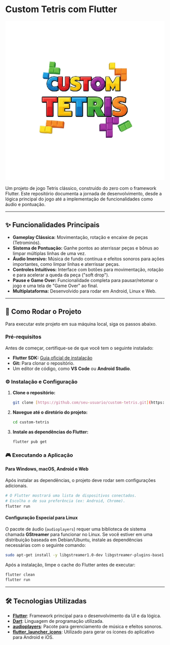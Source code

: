 # Custom Tetris com Flutter

![Logo do Custom Tetris](https://github.com/GuDevBot/games.custom-tetris/blob/main/assets/images/tetris_transparent.png)

Um projeto de jogo Tetris clássico, construído do zero com o framework Flutter. Este repositório documenta a jornada de desenvolvimento, desde a lógica principal do jogo até a implementação de funcionalidades como áudio e pontuação.

---

## ✨ Funcionalidades Principais

* **Gameplay Clássica:** Movimentação, rotação e encaixe de peças (Tetrominós).
* **Sistema de Pontuação:** Ganhe pontos ao aterrissar peças e bônus ao limpar múltiplas linhas de uma vez.
* **Áudio Imersivo:** Música de fundo contínua e efeitos sonoros para ações importantes, como limpar linhas e aterrissar peças.
* **Controles Intuitivos:** Interface com botões para movimentação, rotação e para acelerar a queda da peça ("soft drop").
* **Pause e Game Over:** Funcionalidade completa para pausar/retomar o jogo e uma tela de "Game Over" ao final.
* **Multiplataforma:** Desenvolvido para rodar em Android, Linux e Web.

---

## 🚀 Como Rodar o Projeto

Para executar este projeto em sua máquina local, siga os passos abaixo.

### Pré-requisitos

Antes de começar, certifique-se de que você tem o seguinte instalado:

* **Flutter SDK:** [Guia oficial de instalação](https://flutter.dev/docs/get-started/install)
* **Git:** Para clonar o repositório.
* Um editor de código, como **VS Code** ou **Android Studio**.

### ⚙️ Instalação e Configuração

1.  **Clone o repositório:**
    ```bash
    git clone [https://github.com/seu-usuario/custom-tetris.git](https://github.com/seu-usuario/custom-tetris.git)
    ```

2.  **Navegue até o diretório do projeto:**
    ```bash
    cd custom-tetris
    ```

3.  **Instale as dependências do Flutter:**
    ```bash
    flutter pub get
    ```

### 🎮 Executando a Aplicação

#### Para Windows, macOS, Android e Web

Após instalar as dependências, o projeto deve rodar sem configurações adicionais.

```bash
# O Flutter mostrará uma lista de dispositivos conectados.
# Escolha o de sua preferência (ex: Android, Chrome).
flutter run
```

#### Configuração Especial para Linux

O pacote de áudio (`audioplayers`) requer uma biblioteca de sistema chamada **GStreamer** para funcionar no Linux. Se você estiver em uma distribuição baseada em Debian/Ubuntu, instale as dependências necessárias com o seguinte comando:

```bash
sudo apt-get install -y libgstreamer1.0-dev libgstreamer-plugins-base1.0-dev gstreamer1.0-plugins-base gstreamer1.0-plugins-good
```
Após a instalação, limpe o cache do Flutter antes de executar:
```bash
flutter clean
flutter run
```

---

## 🛠️ Tecnologias Utilizadas

* **[Flutter](https://flutter.dev/)**: Framework principal para o desenvolvimento da UI e da lógica.
* **[Dart](https://dart.dev/)**: Linguagem de programação utilizada.
* **[audioplayers](https://pub.dev/packages/audioplayers)**: Pacote para gerenciamento de música e efeitos sonoros.
* **[flutter_launcher_icons](https://pub.dev/packages/flutter_launcher_icons)**: Utilizado para gerar os ícones do aplicativo para Android e iOS.